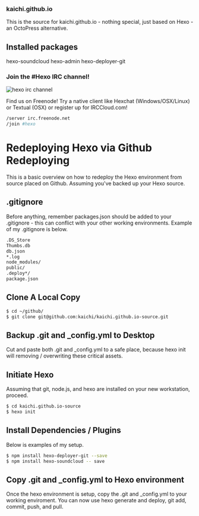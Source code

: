 ### kaichi.github.io

This is the source for kaichi.github.io - nothing special, just based on Hexo - an OctoPress alternative.

## Installed packages
hexo-soundcloud
hexo-admin
hexo-deployer-git

### Join the #Hexo IRC channel!
![hexo irc channel](http://i.imgur.com/0S1G2H7.png)

Find us on Freenode! Try a native client like Hexchat (Windows/OSX/Linux) or Textual (OSX) or register up for IRCCloud.com!

```bash
/server irc.freenode.net
/join #hexo
```

# Redeploying Hexo via Github Redeploying
This is a basic overview on how to redeploy the Hexo environment from source placed on Github. Assuming you've backed up your Hexo source.

## .gitignore
Before anything, remember packages.json should be added to your .gitignore - this can conflict with your other working environments. Example of my .gitignore is below.
``` bash
.DS_Store
Thumbs.db
db.json
*.log
node_modules/
public/
.deploy*/
package.json
```
## Clone A Local Copy
```bash
$ cd ~/github/
$ git clone git@github.com:kaichi/kaichi.github.io-source.git
```

## Backup .git and _config.yml to Desktop
Cut and paste both .git and _config.yml to a safe place, because hexo init will removing / overwriting these critical assets.

## Initiate Hexo
Assuming that git, node.js, and hexo are installed on your new workstation, proceed.
```bash
$ cd kaichi.github.io-source
$ hexo init
```
## Install Dependencies / Plugins
Below is examples of my setup.
``` bash
$ npm install hexo-deployer-git --save
$ npm install hexo-soundcloud -- save
```

## Copy .git and _config.yml to Hexo environment
Once the hexo environment is setup, copy the .git and _config.yml to your working enviroment. You can now use hexo generate and deploy, git add, commit, push, and pull.
